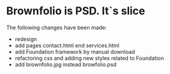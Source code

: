# Brownfolio is PSD. It`s slice  

 The following changes have been made:  
- redesign
- add pages contact.html end services.html
- add Foundation framework by manual download
- refactoring css and adding new styles related to Foundation
- add brownfolio.jpg instead browfolio.psd